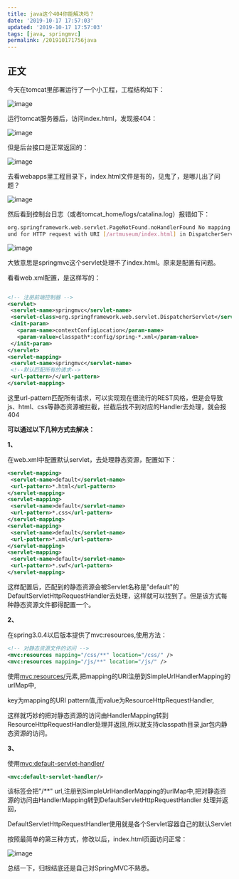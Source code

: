 ```yaml
---
title: java这个404你能解决吗？
date: '2019-10-17 17:57:03'
updated: '2019-10-17 17:57:03'
tags: [java, springmvc]
permalink: /201910171756java
---
```


## 正文

今天在tomcat里部署运行了一个小工程，工程结构如下：

![image](https://imgconvert.csdnimg.cn/aHR0cDovL3VwbG9hZC1pbWFnZXMuamlhbnNodS5pby91cGxvYWRfaW1hZ2VzLzkxMzQ3NjMtM2M2MjNmOGMwMmFjNTY5ZQ?x-oss-process=image/format,png)

运行tomcat服务器后，访问index.html，发现报404：

![image](https://imgconvert.csdnimg.cn/aHR0cDovL3VwbG9hZC1pbWFnZXMuamlhbnNodS5pby91cGxvYWRfaW1hZ2VzLzkxMzQ3NjMtZWExNzEwZmE0ZDA4OTJhMQ?x-oss-process=image/format,png)

但是后台接口是正常返回的：

![image](https://imgconvert.csdnimg.cn/aHR0cDovL3VwbG9hZC1pbWFnZXMuamlhbnNodS5pby91cGxvYWRfaW1hZ2VzLzkxMzQ3NjMtNzJiMzk1MGY4YWRiOWQ5OA?x-oss-process=image/format,png)

去看webapps里工程目录下，index.html文件是有的，见鬼了，是哪儿出了问题？

![image](https://imgconvert.csdnimg.cn/aHR0cDovL3VwbG9hZC1pbWFnZXMuamlhbnNodS5pby91cGxvYWRfaW1hZ2VzLzkxMzQ3NjMtODNkYTQwZDI1NTRhYTNkOQ?x-oss-process=image/format,png)

然后看到控制台日志（或者tomcat_home/logs/catalina.log）报错如下：

```sh
org.springframework.web.servlet.PageNotFound.noHandlerFound No mapping fo
und for HTTP request with URI [/artmuseum/index.html] in DispatcherServlet with name 'springmvc'
```

![image](https://imgconvert.csdnimg.cn/aHR0cDovL3VwbG9hZC1pbWFnZXMuamlhbnNodS5pby91cGxvYWRfaW1hZ2VzLzkxMzQ3NjMtYzAzNWIwZjk4YzAxOTM0MA?x-oss-process=image/format,png)

大致意思是springmvc这个servlet处理不了index.html。原来是配置有问题。

看看web.xml配置，是这样写的：

```xml

<!-- 注册前端控制器 -->
<servlet>
 <servlet-name>springmvc</servlet-name>
 <servlet-class>org.springframework.web.servlet.DispatcherServlet</servlet-class>
 <init-param>
   <param-name>contextConfigLocation</param-name>
   <param-value>classpath*:config/spring-*.xml</param-value>
 </init-param>
</servlet>
<servlet-mapping>
 <servlet-name>springmvc</servlet-name>
 <!--默认匹配所有的请求-->
 <url-pattern>/</url-pattern>
</servlet-mapping>
```

这里url-pattern匹配所有请求，可以实现现在很流行的REST风格，但是会导致js、html、css等静态资源被拦截，拦截后找不到对应的Handler去处理，就会报404





**可以通过以下几种方式去解决：**



**1、**

在web.xml中配置默认servlet，去处理静态资源，配置如下：

```xml
<servlet-mapping>
 <servlet-name>default</servlet-name>
 <url-pattern>*.html</url-pattern>
</servlet-mapping>
<servlet-mapping>
 <servlet-name>default</servlet-name>
 <url-pattern>*.css</url-pattern>
</servlet-mapping>
<servlet-mapping>
 <servlet-name>default</servlet-name>
 <url-pattern>*.xml</url-pattern>
</servlet-mapping>
<servlet-mapping>
 <servlet-name>default</servlet-name>
 <url-pattern>*.swf</url-pattern>
</servlet-mapping>
```

这样配置后，匹配到的静态资源会被Servlet名称是"default"的DefaultServletHttpRequestHandler去处理，这样就可以找到了。但是该方式每种静态资源文件都得配置一个。



**2、**

 在spring3.0.4以后版本提供了mvc:resources,使用方法：

```xml
<!-- 对静态资源文件的访问 -->      
<mvc:resources mapping="/css/**" location="/css/" />
<mvc:resources mapping="/js/**" location="/js/" />
```

使用<mvc:resources/>元素,把mapping的URI注册到SimpleUrlHandlerMapping的urlMap中,

key为mapping的URI pattern值,而value为ResourceHttpRequestHandler,

这样就巧妙的把对静态资源的访问由HandlerMapping转到ResourceHttpRequestHandler处理并返回,所以就支持classpath目录,jar包内静态资源的访问。


**3、**

使用<mvc:default-servlet-handler/>

```xml
<mvc:default-servlet-handler/>
```

该标签会把"/**" url,注册到SimpleUrlHandlerMapping的urlMap中,把对静态资源的访问由HandlerMapping转到DefaultServletHttpRequestHandler 处理并返回，

DefaultServletHttpRequestHandler使用就是各个Servlet容器自己的默认Servlet

按照最简单的第三种方式，修改以后，index.html页面访问正常：

![image](https://imgconvert.csdnimg.cn/aHR0cDovL3VwbG9hZC1pbWFnZXMuamlhbnNodS5pby91cGxvYWRfaW1hZ2VzLzkxMzQ3NjMtOGEyZGM1OGY3YTcyM2M1NQ?x-oss-process=image/format,png)

总结一下，归根结底还是自己对SpringMVC不熟悉。

